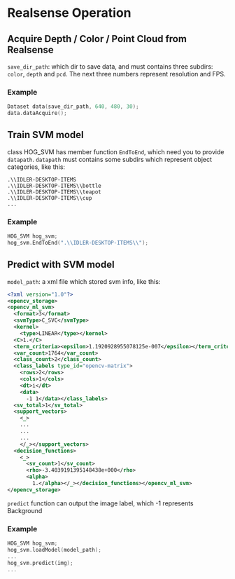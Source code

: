 # Realsense Operation
## Acquire Depth / Color / Point Cloud from Realsense
`save_dir_path`: which dir to save data, and must contains three subdirs: `color`, `depth` and `pcd`.
The next three numbers represent resolution and FPS.
### Example
```c++
Dataset data(save_dir_path, 640, 480, 30);
data.dataAcquire();
```
## Train SVM model
class HOG_SVM has member function `EndToEnd`, which need you to provide `datapath`.
`datapath` must contains some subdirs which represent object categories, like this:
```
.\\IDLER-DESKTOP-ITEMS
.\\IDLER-DESKTOP-ITEMS\\bottle
.\\IDLER-DESKTOP-ITEMS\\teapot
.\\IDLER-DESKTOP-ITEMS\\cup
...	
```
### Example				
```c++
HOG_SVM hog_svm;
hog_svm.EndToEnd(".\\IDLER-DESKTOP-ITEMS\\");
```
## Predict with SVM model
`model_path`: a xml file which stored svm info, like this:
```xml
<?xml version="1.0"?>
<opencv_storage>
<opencv_ml_svm>
  <format>3</format>
  <svmType>C_SVC</svmType>
  <kernel>
    <type>LINEAR</type></kernel>
  <C>1.</C>
  <term_criteria><epsilon>1.1920928955078125e-007</epsilon></term_criteria>
  <var_count>1764</var_count>
  <class_count>2</class_count>
  <class_labels type_id="opencv-matrix">
    <rows>2</rows>
    <cols>1</cols>
    <dt>i</dt>
    <data>
      -1 1</data></class_labels>
  <sv_total>1</sv_total>
  <support_vectors>
    <_>
	...
	...
	...
	</_></support_vectors>
  <decision_functions>
    <_>
      <sv_count>1</sv_count>
      <rho>-3.4039191395148438e+000</rho>
      <alpha>
        1.</alpha></_></decision_functions></opencv_ml_svm>
</opencv_storage>
```
`predict` function can output the image label, which -1 represents Background
### Example
```c++
HOG_SVM hog_svm;
hog_svm.loadModel(model_path);
...
hog_svm.predict(img);
...
```